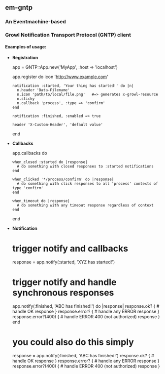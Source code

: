 ## em-gntp
### An Eventmachine-based 
### Growl Notification Transport Protocol (GNTP) client 

#### Examples of usage:

- **Registration**

    app = GNTP::App.new('MyApp', :host => 'localhost')
    
    app.register do
      icon 'http://www.example.com'

      notification :started, 'Your thing has started!' do |n|
        n.header 'Data-Filename'
        n.icon 'path/to/local/file.png'   #=> generates x-growl-resource
        n.sticky
        n.callback 'process', :type => 'confirm'
      end
      
      notification :finished, :enabled => true
      
      header 'X-Custom-Header', 'default value'
    end

- **Callbacks**
    
    app.callbacks do
    
      when_closed :started do |response|
        # do something with closed responses to :started notifications
      end
      
      when_clicked '*/process/confirm' do |response|
        # do something with click responses to all 'process' contexts of type 'confirm'
      end
      
      when_timeout do |response|  
        # do something with any timeout response regardless of context
      end
    
    end 
 
- **Notification**
    
    #  trigger notify and callbacks
    response =  app.notify(:started, 'XYZ has started!')
    
    #  trigger notify and handle synchronous responses
    app.notify(:finished, 'ABC has finished!') do |response|
      response.ok? { # handle OK response }
      response.error?  { # handle any ERROR response }
      response.error?(400) { # handle ERROR 400 (not authorized) response }
    end

    # you could also do this simply
    response = app.notify(:finished, 'ABC has finished!') 
    response.ok? { # handle OK response }
    response.error?  { # handle any ERROR response }
    response.error?(400) { # handle ERROR 400 (not authorized) response }
    
    